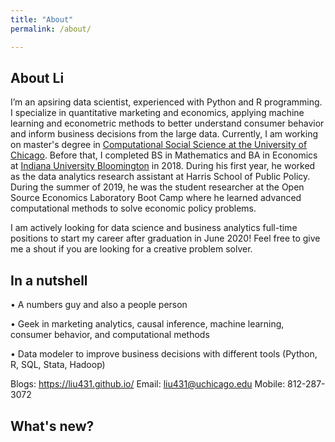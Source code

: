 ```yaml
---
title: "About"
permalink: /about/

---
```


## About Li

I’m an apsiring data scientist, experienced with Python and R programming. I specialize in quantitative marketing and economics, applying machine learning and econometric methods to better understand consumer behavior and inform business decisions from the large data. Currently, I am working on master's degree in [Computational Social Science  at the University of Chicago](https://macss.uchicago.edu/). Before that, I completed BS in Mathematics and BA in Economics at [Indiana University Bloomington](https://www.indiana.edu/) in 2018. During his first year, he worked as the data analytics research assistant at Harris School of Public Policy. During the summer of 2019, he was the student researcher at the Open Source Economics Laboratory Boot Camp where he learned advanced computational methods to solve economic policy problems.

I am actively looking for data science and business analytics full-time positions to start my career after graduation in June 2020! Feel free to give me a shout if you are looking for a creative problem solver.

## In a nutshell

• A numbers guy and also a people person

• Geek in marketing analytics, causal inference, machine learning, consumer behavior, and computational methods

• Data modeler to improve business decisions with different tools (Python, R, SQL, Stata, Hadoop)

Blogs: https://liu431.github.io/
Email: liu431@uchicago.edu
Mobile: 812-287-3072 

## What's new?






